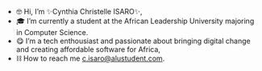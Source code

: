 - 🤓 Hi, I’m ✨Cynthia Christelle ISARO✨,
- 🎓 I’m currently a student at the African Leadership University majoring in Computer Science.
- 😋 I’m a tech enthousiast and passionate about bringing digital change and creating affordable software for Africa,
- ⛓️ How to reach me c.isaro@alustudent.com.

<!---
1svr0/1svr0 is a ✨ special ✨ repository because its `README.md` (this file) appears on your GitHub profile.
You can click the Preview link to take a look at your changes.
--->
